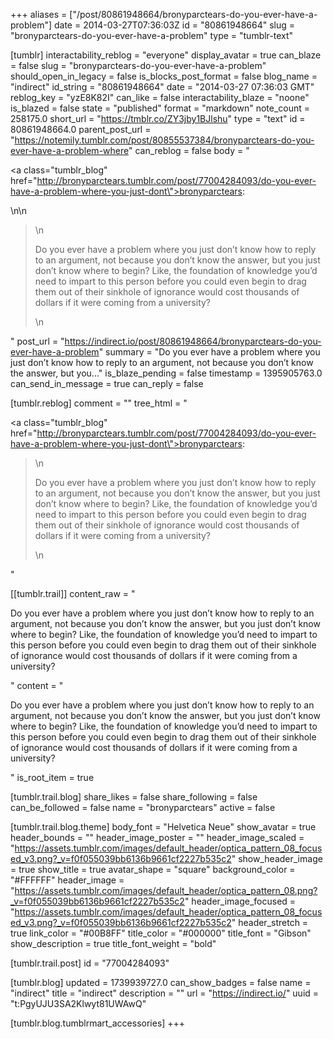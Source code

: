 +++
aliases = ["/post/80861948664/bronyparctears-do-you-ever-have-a-problem"]
date = 2014-03-27T07:36:03Z
id = "80861948664"
slug = "bronyparctears-do-you-ever-have-a-problem"
type = "tumblr-text"

[tumblr]
interactability_reblog = "everyone"
display_avatar = true
can_blaze = false
slug = "bronyparctears-do-you-ever-have-a-problem"
should_open_in_legacy = false
is_blocks_post_format = false
blog_name = "indirect"
id_string = "80861948664"
date = "2014-03-27 07:36:03 GMT"
reblog_key = "yzE8K82I"
can_like = false
interactability_blaze = "noone"
is_blazed = false
state = "published"
format = "markdown"
note_count = 258175.0
short_url = "https://tmblr.co/ZY3jby1BJlshu"
type = "text"
id = 80861948664.0
parent_post_url = "https://notemily.tumblr.com/post/80855537384/bronyparctears-do-you-ever-have-a-problem-where"
can_reblog = false
body = "<p><a class=\"tumblr_blog\" href=\"http://bronyparctears.tumblr.com/post/77004284093/do-you-ever-have-a-problem-where-you-just-dont\">bronyparctears</a>:</p>\n\n<blockquote>\n<p>Do you ever have a problem where you just don’t know how to reply to an argument, not because you don’t know the answer, but you just don’t know where to begin? Like, the foundation of knowledge you’d need to impart to this person before you could even begin to drag them out of their sinkhole of ignorance would cost thousands of dollars if it were coming from a university?</p>\n</blockquote>"
post_url = "https://indirect.io/post/80861948664/bronyparctears-do-you-ever-have-a-problem"
summary = "Do you ever have a problem where you just don’t know how to reply to an argument, not because you don’t know the answer, but you..."
is_blaze_pending = false
timestamp = 1395905763.0
can_send_in_message = true
can_reply = false

[tumblr.reblog]
comment = ""
tree_html = "<p><a class=\"tumblr_blog\" href=\"http://bronyparctears.tumblr.com/post/77004284093/do-you-ever-have-a-problem-where-you-just-dont\">bronyparctears</a>:</p><blockquote>\n<p>Do you ever have a problem where you just don’t know how to reply to an argument, not because you don’t know the answer, but you just don’t know where to begin? Like, the foundation of knowledge you’d need to impart to this person before you could even begin to drag them out of their sinkhole of ignorance would cost thousands of dollars if it were coming from a university?</p>\n</blockquote>"

[[tumblr.trail]]
content_raw = "<p>Do you ever have a problem where you just don’t know how to reply to an argument, not because you don’t know the answer, but you just don’t know where to begin? Like, the foundation of knowledge you’d need to impart to this person before you could even begin to drag them out of their sinkhole of ignorance would cost thousands of dollars if it were coming from a university?</p>"
content = "<p>Do you ever have a problem where you just don&rsquo;t know how to reply to an argument, not because you don&rsquo;t know the answer, but you just don&rsquo;t know where to begin? Like, the foundation of knowledge you&rsquo;d need to impart to this person before you could even begin to drag them out of their sinkhole of ignorance would cost thousands of dollars if it were coming from a university?</p>"
is_root_item = true

[tumblr.trail.blog]
share_likes = false
share_following = false
can_be_followed = false
name = "bronyparctears"
active = false

[tumblr.trail.blog.theme]
body_font = "Helvetica Neue"
show_avatar = true
header_bounds = ""
header_image_poster = ""
header_image_scaled = "https://assets.tumblr.com/images/default_header/optica_pattern_08_focused_v3.png?_v=f0f055039bb6136b9661cf2227b535c2"
show_header_image = true
show_title = true
avatar_shape = "square"
background_color = "#FFFFFF"
header_image = "https://assets.tumblr.com/images/default_header/optica_pattern_08.png?_v=f0f055039bb6136b9661cf2227b535c2"
header_image_focused = "https://assets.tumblr.com/images/default_header/optica_pattern_08_focused_v3.png?_v=f0f055039bb6136b9661cf2227b535c2"
header_stretch = true
link_color = "#00B8FF"
title_color = "#000000"
title_font = "Gibson"
show_description = true
title_font_weight = "bold"

[tumblr.trail.post]
id = "77004284093"

[tumblr.blog]
updated = 1739939727.0
can_show_badges = false
name = "indirect"
title = "indirect"
description = ""
url = "https://indirect.io/"
uuid = "t:PgyUJU3SA2Klwyt81UWAwQ"

[tumblr.blog.tumblrmart_accessories]
+++

